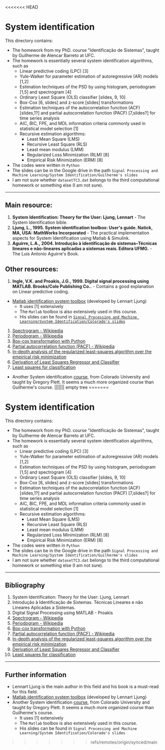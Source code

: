 <<<<<<< HEAD
# System identification

This directory contains:
- The homework from my PhD. course "Identificação de Sistemas", taught by Guilherme de Alencar Barreto at UFC.
- The homework is essentially several system identification algorithms, such as
    - Linear predictive coding (LPC) [3]
    - Yule-Walker for parameter estimation of autoregressive (AR) models [1,2]
    - Estimation techniques of the PSD by using histogram, periodogram [1,5] and spectrogram [4]
    - Ordinary Least Square (OLS) classifier [slides, 9, 10]
    - Box-Cox [6, slides] and z-score [slides] transformations
    - Estimation techniques of the autocorrelation function (ACF) [slides,1?] and partial autocorrelation function (PACF) [7,slides?] for time series analysis
    - AIC, BIC, FPE, and MDL information criteria commonly used in statistical model selection [1]
    - Recursive estimation algorithms:
        - Least Mean Square (LMS)
        - Recursive Least Square (RLS)
        - Least mean modulus (LMM)
        - Regularized Loss Minimization (RLM) [8]
        - Empirical Risk Minimization (ERM) [8]
- The codes were written in `Python`
- The slides can be in the Google drive in the path `Signal Processing and Machine Learning/System Identification/Guilherme's slides`
- I am not sure whether `datasetTC3.dat` belongs to the third computational homework or something else (I am not sure).


---
## Main resource:
1. **System Identification: Theory for the User: Ljung, Lennart** - The System Identification bible.
2. **Ljung, L., 1995. System identification toolbox: User's guide. Natick, MA, USA: MathWorks Incorporated** - The practical implementation aspects for System Identification using Matlab & Simulink.
1. **Aguirre, L.A., 2004. Introdução à identificação de sistemas–Técnicas lineares e não-lineares aplicadas a sistemas reais. Editora UFMG.** - The Luis Antonio Aguirre's Book.

## Other resources:
1. **Ingle, V.K. and Proakis, J.G., 1999. Digital signal processing using MATLAB. Brooks/Cole Publishing Co..** - Contains a good explanation on Linear predictive coding.
- [Matlab identification system toolbox](https://www.mathworks.com/videos/lennart-ljung-on-system-identification-toolbox-advice-for-beginners-96988.html) (developed by Lennart Ljung)
    - It uses [1] extensively
    - The `Matlab` toolbox is also extensively used in this course.
    - His slides can be found in [`Signal Processing and Machine Learning/System Identification/Colorado's slides`](https://drive.google.com/drive/folders/1CpVOSYmcbwPrMXsJcpOq-4WFjBhq8Tit?usp=drive_link)
1. [Spectrogram - Wikipedia](https://en.wikipedia.org/wiki/Spectrogram)
1. [Periodogram - Wikipedia](https://en.wikipedia.org/wiki/Periodogram)
1. [Box-cox transformation with Python](https://builtin.com/data-science/box-cox-transformation-target-variable)
1. [Partial autocorrelation function (PACF) - Wikipedia](https://en.wikipedia.org/wiki/Partial_autocorrelation_function)
1. [In-depth analysis of the regularized least-squares algorithm over the empirical risk minimization](https://towardsdatascience.com/in-depth-analysis-of-the-regularized-least-squares-algorithm-over-the-empirical-risk-minimization-729a1433447f)
1. [Derivation of Least Squares Regressor and Classifier](https://towardsdatascience.com/derivation-of-least-squares-regressor-and-classifier-708be1358fe9?gi=e125c07c46de)
1. [Least squares for classification](https://notesonai.com/Least+squares+for+classification)
- Another System identification [course](http://mocha-java.uccs.edu/ECE5560/index.html), from Colorado University and taught by Gregory Plett. It seems a much more organized course than Guilherme's course.
||||||| empty tree
=======
# System identification

This directory contains:
- The homework from my PhD. course "Identificação de Sistemas", taught by Guilherme de Alencar Barreto at UFC.
- The homework is essentially several system identification algorithms, such as
    - Linear predictive coding (LPC) [3]
    - Yule-Walker for parameter estimation of autoregressive (AR) models [1,2]
    - Estimation techniques of the PSD by using histogram, periodogram [1,5] and spectrogram [4]
    - Ordinary Least Square (OLS) classifier [slides, 9, 10]
    - Box-Cox [6, slides] and z-score [slides] transformations
    - Estimation techniques of the autocorrelation function (ACF) [slides,1?] and partial autocorrelation function (PACF) [7,slides?] for time series analysis
    - AIC, BIC, FPE, and MDL information criteria commonly used in statistical model selection [1]
    - Recursive estimation algorithms:
        - Least Mean Square (LMS)
        - Recursive Least Square (RLS)
        - Least mean modulus (LMM)
        - Regularized Loss Minimization (RLM) [8]
        - Empirical Risk Minimization (ERM) [8]
- The codes were written in `Python`
- The slides can be in the Google drive in the path `Signal Processing and Machine Learning/System Identification/Guilherme's slides`
- I am not sure whether `datasetTC3.dat` belongs to the third computational homework or something else (I am not sure).


---
## Bibliography
1. System Identification: Theory for the User: Ljung, Lennart
1. Introdução à Identificação de Sistemas. Técnicas Lineares e não Lineares Aplicadas a Sistemas.
1. Digital Signal Processing using MATLAB - Proakis
1. [Spectrogram - Wikipedia](https://en.wikipedia.org/wiki/Spectrogram)
1. [Periodogram - Wikipedia](https://en.wikipedia.org/wiki/Periodogram)
1. [Box-cox transformation with Python](https://builtin.com/data-science/box-cox-transformation-target-variable)
1. [Partial autocorrelation function (PACF) - Wikipedia](https://en.wikipedia.org/wiki/Partial_autocorrelation_function)
1. [In-depth analysis of the regularized least-squares algorithm over the empirical risk minimization](https://towardsdatascience.com/in-depth-analysis-of-the-regularized-least-squares-algorithm-over-the-empirical-risk-minimization-729a1433447f)
1. [Derivation of Least Squares Regressor and Classifier](https://towardsdatascience.com/derivation-of-least-squares-regressor-and-classifier-708be1358fe9?gi=e125c07c46de)
1. [Least squares for classification](https://notesonai.com/Least+squares+for+classification)

---
## Further information
- Lennart Ljung is the main author in this field and his book is a must-read for this field.
- [Matlab identification system toolbox](https://www.mathworks.com/videos/lennart-ljung-on-system-identification-toolbox-advice-for-beginners-96988.html) (developed by Lennart Ljung)
- Another System identification [course](http://mocha-java.uccs.edu/ECE5560/index.html), from Colorado University and taught by Gregory Plett. It seems a much more organized course than Guilherme's course.
    - It uses [1] extensively
    - The `Matlab` toolbox is also extensively used in this course.
    - His slides can be found in `Signal Processing and Machine Learning/System Identification/Colorado's slides`
>>>>>>> refs/remotes/origin/synced/main

